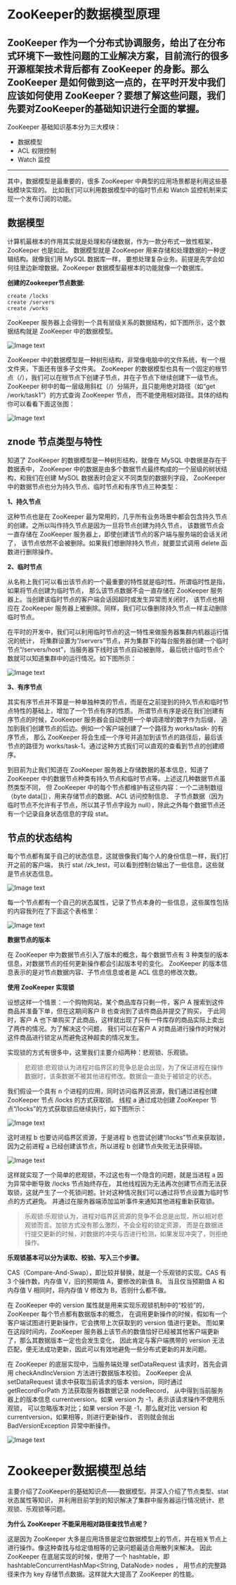 # ZooKeeper的数据模型原理

ZooKeeper 作为一个分布式协调服务，给出了在分布式环境下一致性问题的工业解决方案，目前流行的很多开源框架技术背后都有
ZooKeeper 的身影。那么 ZooKeeper 是如何做到这一点的，在平时开发中我们应该如何使用 
ZooKeeper？要想了解这些问题，我们先要对ZooKeeper的基础知识进行全面的掌握。
------------------------------------------------------------------------------------------------------
ZooKeeper 基础知识基本分为三大模块：
- 数据模型
- ACL 权限控制
- Watch 监控
------------------------------------------------------------------------------------------------------
其中，数据模型是最重要的，很多 ZooKeeper 中典型的应用场景都是利用这些基础模块实现的。
比如我们可以利用数据模型中的临时节点和 Watch 监控机制来实现一个发布订阅的功能。

## 数据模型

计算机最根本的作用其实就是处理和存储数据，作为一款分布式一致性框架，ZooKeeper 也是如此。
数据模型就是 ZooKeeper 用来存储和处理数据的一种逻辑结构。就像我们用 MySQL 数据库一样，
要想处理复杂业务。前提是先学会如何往里边新增数据。ZooKeeper 数据模型最根本的功能就像一个数据库。

**创建的Zookeeper节点数据:**
```shell
create /locks
create /servers
create /works
```
ZooKeeper 服务器上会得到一个具有层级关系的数据结构，如下图所示，这个数据结构就是 ZooKeeper 中的数据模型。

![Image text](../BasicPrinciple/images/001.png)

ZooKeeper 中的数据模型是一种树形结构，非常像电脑中的文件系统，有一个根文件夹，下面还有很多子文件夹。
ZooKeeper 的数据模型也具有一个固定的根节点（/），我们可以在根节点下创建子节点，并在子节点下继续创建下一级节点。
ZooKeeper 树中的每一层级用斜杠（/）分隔开，且只能用绝对路径（如“get /work/task1”）的方式查询 ZooKeeper 节点，
而不能使用相对路径。具体的结构你可以看看下面这张图：

![Image text](../BasicPrinciple/images/002.png)

## znode 节点类型与特性

知道了 ZooKeeper 的数据模型是一种树形结构，就像在 MySQL 中数据是存在于数据表中，
ZooKeeper 中的数据是由多个数据节点最终构成的一个层级的树状结构，和我们在创建 MySOL 数据表时会定义不同类型的数据列字段，
ZooKeeper 中的数据节点也分为持久节点、临时节点和有序节点三种类型：

**1、持久节点**

这种节点也是在 ZooKeeper 最为常用的，几乎所有业务场景中都会包含持久节点的创建。之所以叫作持久节点是因为一旦将节点创建为持久节点，
该数据节点会一直存储在 ZooKeeper 服务器上，即使创建该节点的客户端与服务端的会话关闭了，
该节点依然不会被删除。如果我们想删除持久节点，就要显式调用 delete 函数进行删除操作。

**2、临时节点**

从名称上我们可以看出该节点的一个最重要的特性就是临时性。所谓临时性是指，如果将节点创建为临时节点，
那么该节点数据不会一直存储在 ZooKeeper 服务器上。当创建该临时节点的客户端会话因超时或发生异常而关闭时，
该节点也相应在 ZooKeeper 服务器上被删除。同样，我们可以像删除持久节点一样主动删除临时节点。

在平时的开发中，我们可以利用临时节点的这一特性来做服务器集群内机器运行情况的统计，
将集群设置为“/servers”节点，并为集群下的每台服务器创建一个临时节点“/servers/host”，当服务器下线时该节点自动被删除，
最后统计临时节点个数就可以知道集群中的运行情况。如下图所示：

![Image text](../BasicPrinciple/images/003.png)

**3、有序节点**

其实有序节点并不算是一种单独种类的节点，而是在之前提到的持久节点和临时节点特性的基础上，增加了一个节点有序的性质。
所谓节点有序是说在我们创建有序节点的时候，ZooKeeper 服务器会自动使用一个单调递增的数字作为后缀，
追加到我们创建节点的后边。例如一个客户端创建了一个路径为 works/task- 的有序节点，
那么 ZooKeeper 将会生成一个序号并追加到该节点的路径后，最后该节点的路径为 works/task-1。通过这种方式我们可以直观的查看到节点的创建顺序。

到目前为止我们知道在 ZooKeeper 服务器上存储数据的基本信息，知道了 ZooKeeper 中的数据节点种类有持久节点和临时节点等。上述这几种数据节点虽然类型不同，
但 ZooKeeper 中的每个节点都维护有这些内容：一个二进制数组（byte data[]），用来存储节点的数据、ACL 访问控制信息、
子节点数据（因为临时节点不允许有子节点，所以其子节点字段为 null），除此之外每个数据节点还有一个记录自身状态信息的字段 stat。

## 节点的状态结构

每个节点都有属于自己的状态信息，这就很像我们每个人的身份信息一样，我们打开之前的客户端，
执行 stat /zk_test，可以看到控制台输出了一些信息，这些就是节点状态信息。

![Image text](../BasicPrinciple/images/004.png)

每一个节点都有一个自己的状态属性，记录了节点本身的一些信息，这些属性包括的内容我列在了下面这个表格里：

![Image text](../BasicPrinciple/images/005.png)

**数据节点的版本**

在 ZooKeeper 中为数据节点引入了版本的概念，每个数据节点有 3 种类型的版本信息，对数据节点的任何更新操作都会引起版本号的变化。
ZooKeeper 的版本信息表示的是对节点数据内容、子节点信息或者是 ACL 信息的修改次数。

**使用 ZooKeeper 实现锁**

设想这样一个情景：一个购物网站，某个商品库存只剩一件，客户 A 搜索到这件商品并准备下单，但在这期间客户 B 也查询到了该件商品并提交了购买，
于此同时，客户 A 也下单购买了此商品，这样就出现了只有一件库存的商品实际上卖出了两件的情况。为了解决这个问题，
我们可以在客户 A 对商品进行操作的时候对这件商品进行锁定从而避免这种超卖的情况发生。

实现锁的方式有很多中，这里我们主要介绍两种：悲观锁、乐观锁。

> 悲观锁:悲观锁认为进程对临界区的竞争总是会出现，为了保证进程在操作数据时，该条数据不被其他进程修改。数据会一直处于被锁定的状态。

我们假设一个具有 n 个进程的应用，同时访问临界区资源，我们通过进程创建 ZooKeeper 节点 /locks 的方式获取锁。
线程 a 通过成功创建 ZooKeeper 节点“/locks”的方式获取锁后继续执行，如下图所示：

![Image text](../BasicPrinciple/images/006.png)

这时进程 b 也要访问临界区资源，于是进程 b 也尝试创建“/locks”节点来获取锁，因为之前进程 a 已经创建该节点，所以进程 b 创建节点失败无法获得锁。

![Image text](../BasicPrinciple/images/007.png)

这样就实现了一个简单的悲观锁，不过这也有一个隐含的问题，就是当进程 a 因为异常中断导致 /locks 节点始终存在，
其他线程因为无法再次创建节点而无法获取锁，这就产生了一个死锁问题。针对这种情况我们可以通过将节点设置为临时节点的方式避免。
并通过在服务器端添加监听事件来通知其他进程重新获取锁。

> 乐观锁:乐观锁认为，进程对临界区资源的竞争不会总是出现，所以相对悲观锁而言。加锁方式没有那么激烈，不会全程的锁定资源，
> 而是在数据进行提交更新的时候，对数据的冲突与否进行检测，如果发现冲突了，则拒绝操作。

**乐观锁基本可以分为读取、校验、写入三个步骤。** 

CAS（Compare-And-Swap），即比较并替换，就是一个乐观锁的实现。CAS 有 3 个操作数，内存值 V，旧的预期值 A，要修改的新值 B。
当且仅当预期值 A 和内存值 V 相同时，将内存值 V 修改为 B，否则什么都不做。

在 ZooKeeper 中的 version 属性就是用来实现乐观锁机制中的“校验”的，ZooKeeper 每个节点都有数据版本的概念，
在调用更新操作的时候，假如有一个客户端试图进行更新操作，它会携带上次获取到的 version 值进行更新。
而如果在这段时间内，ZooKeeper 服务器上该节点的数值恰好已经被其他客户端更新了，那么其数据版本一定也会发生变化，
因此肯定与客户端携带的 version 无法匹配，便无法成功更新，因此可以有效地避免一些分布式更新的并发问题。

在 ZooKeeper 的底层实现中，当服务端处理 setDataRequest 请求时，首先会调用 checkAndIncVersion 方法进行数据版本校验。
ZooKeeper 会从 setDataRequest 请求中获取当前请求的版本 version，同时通过 getRecordForPath 方法获取服务器数据记录 nodeRecord， 
从中得到当前服务器上的版本信息 currentversion。如果 version 为 -1，表示该请求操作不使用乐观锁，
可以忽略版本对比；如果 version 不是 -1，那么就对比 version 和 currentversion，如果相等，则进行更新操作，
否则就会抛出 BadVersionException 异常中断操作。

![Image text](../BasicPrinciple/images/008.png)

# Zookeeper数据模型总结

主要介绍了ZooKeeper的基础知识点——数据模型。并深入介绍了节点类型、stat 状态属性等知识，
并利用目前学到的知识解决了集群中服务器运行情况统计、悲观锁、乐观锁等问题。

**为什么 ZooKeeper 不能采用相对路径查找节点呢？**

这是因为 ZooKeeper 大多是应用场景是定位数据模型上的节点，并在相关节点上进行操作。像这种查找与给定值相等的记录问题最适合用散列来解决。
因此 ZooKeeper 在底层实现的时候，使用了一个 hashtable，即 hashtableConcurrentHashMap<String, DataNode> nodes ，
用节点的完整路径来作为 key 存储节点数据。这样就大大提高了 ZooKeeper 的性能。